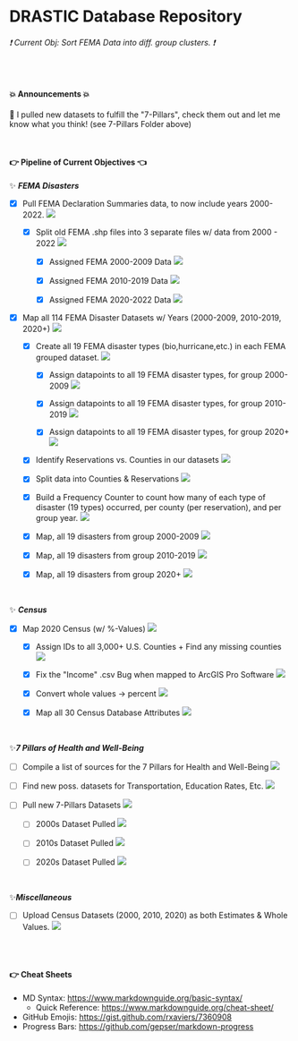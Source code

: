# DRASTIC Database Repository

###### :exclamation: Current Obj: Sort FEMA Data into diff. group clusters. :exclamation:


</br>


#### :boom: Announcements :boom:
📌 I pulled new datasets to fulfill the "7-Pillars", check them out and let me know what you think! (see 7-Pillars Folder above)

</br>


#### 👉 Pipeline of Current Objectives 👈

✨ ***FEMA Disasters***
- [X] Pull FEMA Declaration Summaries data, to now include years 2000-2022.  ![](https://geps.dev/progress/100)

  - [X] Split old FEMA .shp files into 3 separate files w/ data from 2000 - 2022  ![](https://geps.dev/progress/100)
  
    - [X] Assigned FEMA 2000-2009 Data  ![](https://geps.dev/progress/100)
    
    - [X] Assigned FEMA 2010-2019 Data  ![](https://geps.dev/progress/100)
    
    - [X] Assigned FEMA 2020-2022 Data  ![](https://geps.dev/progress/100)

- [X] Map all 114 FEMA Disaster Datasets w/ Years (2000-2009, 2010-2019, 2020+) ![](https://geps.dev/progress/100)
      
    - [X] Create all 19 FEMA disaster types (bio,hurricane,etc.) in each FEMA grouped dataset.  ![](https://geps.dev/progress/100)

        - [X] Assign datapoints to all 19 FEMA disaster types, for group 2000-2009  ![](https://geps.dev/progress/100)
  
        - [X] Assign datapoints to all 19 FEMA disaster types, for group 2010-2019  ![](https://geps.dev/progress/100)
  
        - [X] Assign datapoints to all 19 FEMA disaster types, for group 2020+  ![](https://geps.dev/progress/100)
  
    - [X] Identify Reservations vs. Counties in our datasets  ![](https://geps.dev/progress/100)

    - [X] Split data into Counties & Reservations  ![](https://geps.dev/progress/100)
  
    - [X] Build a Frequency Counter to count how many of each type of disaster (19 types) occurred, per county (per reservation), and per group year.  ![](https://geps.dev/progress/100)
  
    - [X] Map, all 19 disasters from group 2000-2009  ![](https://geps.dev/progress/100)
  
    - [X] Map, all 19 disasters from group 2010-2019  ![](https://geps.dev/progress/100)
    
    - [X] Map, all 19 disasters from group 2020+  ![](https://geps.dev/progress/100)


</br>


✨ ***Census*** 
- [X] Map 2020 Census (w/ %-Values)  ![](https://geps.dev/progress/100)

    - [X] Assign IDs to all 3,000+ U.S. Counties + Find any missing counties  ![](https://geps.dev/progress/100)
  
    - [X] Fix the "Income" .csv Bug when mapped to ArcGIS Pro Software  ![](https://geps.dev/progress/100)

    - [X] Convert whole values -> percent  ![](https://geps.dev/progress/100)
  
    - [X] Map all 30 Census Database Attributes  ![](https://geps.dev/progress/100)

</br>


✨***7 Pillars of Health and Well-Being***
- [ ] Compile a list of sources for the 7 Pillars for Health and Well-Being  ![](https://geps.dev/progress/88)

- [ ] Find new poss. datasets for Transportation, Education Rates, Etc. ![](https://geps.dev/progress/75)

- [ ] Pull new 7-Pillars Datasets  ![](https://geps.dev/progress/00)

  - [ ] 2000s Dataset Pulled  ![](https://geps.dev/progress/00)

  - [ ] 2010s Dataset Pulled  ![](https://geps.dev/progress/00)

  - [ ] 2020s Dataset Pulled  ![](https://geps.dev/progress/00)


</br>


✨***Miscellaneous***
- [ ] Upload Census Datasets (2000, 2010, 2020) as both Estimates & Whole Values.  ![](https://geps.dev/progress/33)


</br></br>


#### :point_right: Cheat Sheets
- MD Syntax: <https://www.markdownguide.org/basic-syntax/>
  - Quick Reference: <https://www.markdownguide.org/cheat-sheet/>
- GitHub Emojis: <https://gist.github.com/rxaviers/7360908>
- Progress Bars: <https://github.com/gepser/markdown-progress>
